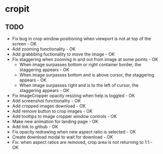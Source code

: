 # cropit

## TODO

- Fix bug in crop window positioning when viewport is not at top of the screen - OK
- Add zooming functionality - OK
- Add grabbbing fuctionality to move the image - OK
- Fix staggering when zooming in and out from image at some points - OK
	- When image surpasses bottom or right container border, the staggering appears - OK
	- When image surpasses bottom and is above cursor, the staggering appears - OK
	- When image surpasses right and is to the left of cursor, the staggering appears - OK
- Fix ImageCropper opacity resizing when help is toggled - OK
- Add screenshot functionality - OK
- Add cropped images download - OK
- Add remove button to crop images - OK
- Add tooltips to image cropper window controls - OK
- Make new animation for landing page - OK
- Add link to github - OK
- Fix opacity redrawing when new aspect ratio is selected - OK
- Create download modal to wait for download - OK
- Fix: when aspect ratios are removed, crop area is not returning to 1:1 - OK
